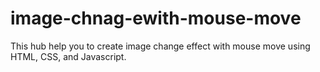 # image-chnag-ewith-mouse-move
This hub help you to create image change effect with mouse move using HTML, CSS, and Javascript.
